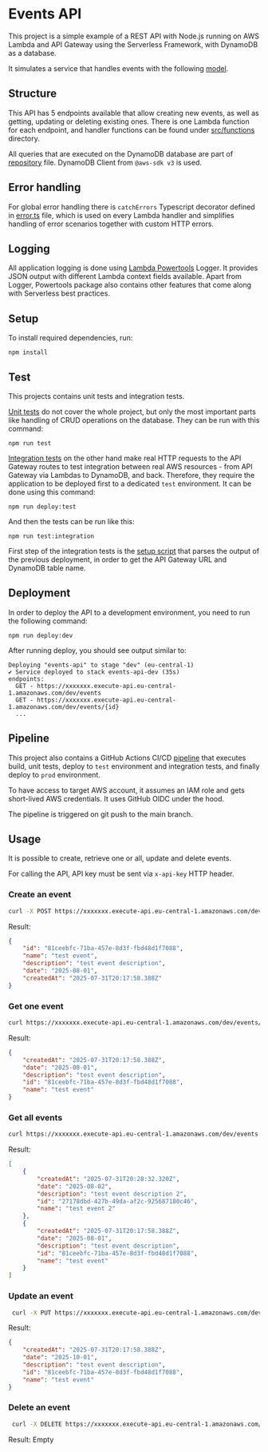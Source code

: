 # Events API

This project is a simple example of a REST API with Node.js running on AWS Lambda and API Gateway using the Serverless Framework, with DynamoDB as a database.

It simulates a service that handles events with the following [model](src/models/event.ts).

## Structure

This API has 5 endpoints available that allow creating new events, as well as getting, updating or deleting existing ones. There is one Lambda function for each endpoint, and handler functions can be found under [src/functions](src/functions/) directory.

All queries that are executed on the DynamoDB database are part of [repository](src/common/event-repository.ts) file. DynamoDB Client from `@aws-sdk v3` is used.

## Error handling

For global error handling there is `catchErrors` Typescript decorator defined in [error.ts](src/common//error.ts) file, which is used on every Lambda handler and simplifies handling of error scenarios together with custom HTTP errors.

## Logging

All application logging is done using [Lambda Powertools](https://docs.powertools.aws.dev/lambda/typescript/latest/) Logger. It provides JSON output with different Lambda context fields available. Apart from Logger, Powertools package also contains other features that come along with Serverless best practices.

## Setup

To install required dependencies, run:

```
npm install
```

## Test

This projects contains unit tests and integration tests.

[Unit tests](test/unit/) do not cover the whole project, but only the most important parts like handling of CRUD operations on the database. They can be run with this command:

```
npm run test
```

[Integration tests](test/integration/) on the other hand make real HTTP requests to the API Gateway routes to test integration between real AWS resources - from API Gateway via Lambdas to DynamoDB, and back. Therefore, they require the application to be deployed first to a dedicated `test` environment. It can be done using this command:

```
npm run deploy:test
```

And then the tests can be run like this:

```
npm run test:integration
```

First step of the integration tests is the [setup script](test/integration/util/config.ts) that parses the output of the previous deployment, in order to get the API Gateway URL and DynamoDB table name.

## Deployment

In order to deploy the API to a development environment, you need to run the following command:

```
npm run deploy:dev
```

After running deploy, you should see output similar to:

```
Deploying "events-api" to stage "dev" (eu-central-1)
✔ Service deployed to stack events-api-dev (35s)
endpoints:
  GET - https://xxxxxxx.execute-api.eu-central-1.amazonaws.com/dev/events
  GET - https://xxxxxxx.execute-api.eu-central-1.amazonaws.com/dev/events/{id}
  ...
```

## Pipeline

This project also contains a GitHub Actions CI/CD [pipeline](.github/workflows/pipeline.yml) that executes build, unit tests, deploy to `test` environment and integration tests, and finally deploy to `prod` environment.

To have access to target AWS account, it assumes an IAM role and gets short-lived AWS credentials. It uses GitHub OIDC under the hood.

The pipeline is triggered on git push to the main branch.

## Usage

It is possible to create, retrieve one or all, update and delete events.

For calling the API, API key must be sent via `x-api-key` HTTP header.

### Create an event

```bash
curl -X POST https://xxxxxxx.execute-api.eu-central-1.amazonaws.com/dev/events -H 'x-api-key: <API_KEY>' --data '{ "name": "test event", "description": "test event description", "date": "2025-08-01" }'
```

Result:

```json
{
    "id": "81ceebfc-71ba-457e-8d3f-fbd48d1f7088",
    "name": "test event",
    "description": "test event description",
    "date": "2025-08-01",
    "createdAt": "2025-07-31T20:17:58.388Z"
}
```

### Get one event

```bash
curl https://xxxxxxx.execute-api.eu-central-1.amazonaws.com/dev/events/<id> -H 'x-api-key: <API_KEY>'
```

Result:

```json
{
    "createdAt": "2025-07-31T20:17:58.388Z",
    "date": "2025-08-01",
    "description": "test event description",
    "id": "81ceebfc-71ba-457e-8d3f-fbd48d1f7088",
    "name": "test event"
}
```

### Get all events

```bash
curl https://xxxxxxx.execute-api.eu-central-1.amazonaws.com/dev/events -H 'x-api-key: <API_KEY>'
```

Result:

```json
[
    {
        "createdAt": "2025-07-31T20:28:32.320Z",
        "date": "2025-08-02",
        "description": "test event description 2",
        "id": "27178dbd-427b-49da-af2c-925687180c46",
        "name": "test event 2"
    },
    {
        "createdAt": "2025-07-31T20:17:58.388Z",
        "date": "2025-08-01",
        "description": "test event description",
        "id": "81ceebfc-71ba-457e-8d3f-fbd48d1f7088",
        "name": "test event"
    }
]
```

### Update an event

```bash
 curl -X PUT https://xxxxxxx.execute-api.eu-central-1.amazonaws.com/dev/events -H 'x-api-key: <API_KEY>' --data '{"date":"2025-10-01","description":"test event description","id":"81ceebfc-71ba-457e-8d3f-fbd48d1f7088","name":"test event"}'
```

Result:

```json
{
    "createdAt": "2025-07-31T20:17:58.388Z",
    "date": "2025-10-01",
    "description": "test event description",
    "id": "81ceebfc-71ba-457e-8d3f-fbd48d1f7088",
    "name": "test event"
}
```

### Delete an event

```bash
 curl -X DELETE https://xxxxxxx.execute-api.eu-central-1.amazonaws.com/dev/events/<id> -H 'x-api-key: <API_KEY>'
```

Result: Empty
